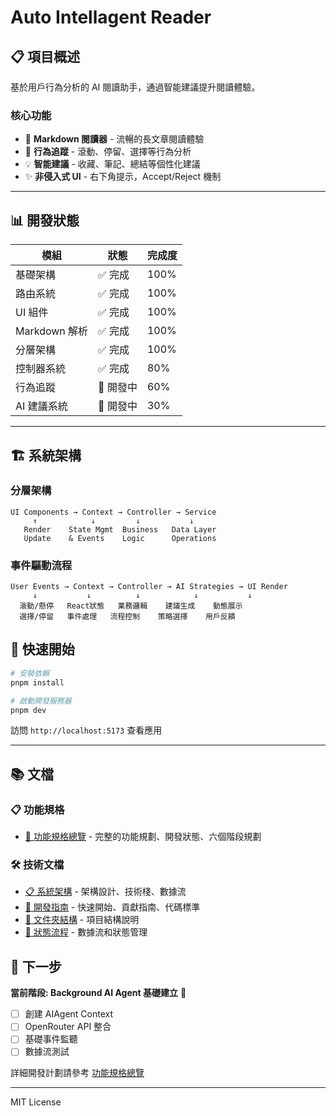 # Auto Intellagent Reader

## 📋 項目概述

基於用戶行為分析的 AI 閱讀助手，通過智能建議提升閱讀體驗。

### 核心功能
- 📖 **Markdown 閱讀器** - 流暢的長文章閱讀體驗
- 🤖 **行為追蹤** - 滾動、停留、選擇等行為分析
- 💡 **智能建議** - 收藏、筆記、總結等個性化建議
- ✨ **非侵入式 UI** - 右下角提示，Accept/Reject 機制

---

## 📊 開發狀態

| 模組 | 狀態 | 完成度 |
|------|------|--------|
| 基礎架構 | ✅ 完成 | 100% |
| 路由系統 | ✅ 完成 | 100% |
| UI 組件 | ✅ 完成 | 100% |
| Markdown 解析 | ✅ 完成 | 100% |
| 分層架構 | ✅ 完成 | 100% |
| 控制器系統 | ✅ 完成 | 80% |
| 行為追蹤 | 🚧 開發中 | 60% |
| AI 建議系統 | 🚧 開發中 | 30% |

---

## 🏗️ 系統架構

### 分層架構
```
UI Components → Context → Controller → Service
     ↑            ↓         ↓           ↓
   Render    State Mgmt  Business   Data Layer
   Update    & Events    Logic      Operations
```

### 事件驅動流程
```
User Events → Context → Controller → AI Strategies → UI Render
     ↓           ↓          ↓            ↓           ↓
  滾動/懸停   React狀態   業務邏輯    建議生成    動態展示
  選擇/停留   事件處理   流程控制    策略選擇    用戶反饋
```

## 🚀 快速開始

```bash
# 安裝依賴
pnpm install

# 啟動開發服務器
pnpm dev
```

訪問 `http://localhost:5173` 查看應用

---

## 📚 文檔

### 📋 功能規格
- [🎯 功能規格總覽](./doc/spec/features.md) - 完整的功能規劃、開發狀態、六個階段規劃

### 🛠️ 技術文檔
- [📋 系統架構](./doc/dev/architecture.md) - 架構設計、技術棧、數據流
- [🚀 開發指南](./doc/dev/development.md) - 快速開始、貢獻指南、代碼標準
- [📁 文件夾結構](./doc/dev/folder-structure.md) - 項目結構說明
- [🔄 狀態流程](./doc/dev/state-flow.md) - 數據流和狀態管理

## 🎯 下一步

**當前階段: Background AI Agent 基礎建立** 🚀
- [ ] 創建 AIAgent Context
- [ ] OpenRouter API 整合
- [ ] 基礎事件監聽
- [ ] 數據流測試

詳細開發計劃請參考 [功能規格總覽](./doc/spec/features.md)

---

MIT License
